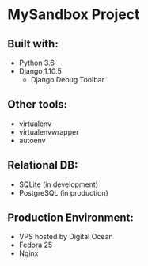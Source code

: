 # MySandbox Project


## Built with:
- Python 3.6
- Django 1.10.5
    - Django Debug Toolbar

## Other tools:
- virtualenv
- virtualenvwrapper
- autoenv

## Relational DB:
- SQLite (in development)
- PostgreSQL (in production)


## Production Environment:
- VPS hosted by Digital Ocean
- Fedora 25
- Nginx
